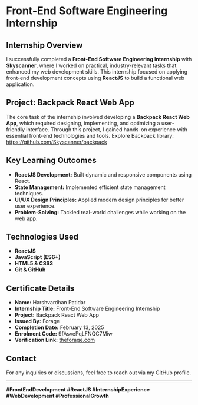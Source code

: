 # Front-End Software Engineering Internship

## Internship Overview
I successfully completed a **Front-End Software Engineering Internship** with **Skyscanner**, where I worked on practical, industry-relevant tasks that enhanced my web development skills. This internship focused on applying front-end development concepts using **ReactJS** to build a functional web application.

## Project: Backpack React Web App
The core task of the internship involved developing a **Backpack React Web App**, which required designing, implementing, and optimizing a user-friendly interface. Through this project, I gained hands-on experience with essential front-end technologies and tools.
Explore Backpack library: https://github.com/Skyscanner/backpack

## Key Learning Outcomes
- **ReactJS Development:** Built dynamic and responsive components using React.
- **State Management:** Implemented efficient state management techniques.
- **UI/UX Design Principles:** Applied modern design principles for better user experience.
- **Problem-Solving:** Tackled real-world challenges while working on the web app.

## Technologies Used
- **ReactJS**
- **JavaScript (ES6+)**
- **HTML5 & CSS3**
- **Git & GitHub**

## Certificate Details
- **Name:** Harshvardhan Patidar
- **Internship Title:** Front-End Software Engineering Internship
- **Project:** Backpack React Web App
- **Issued By:** Forage
- **Completion Date:** February 13, 2025
- **Enrolment Code:** 9fAsvePqLFNQC7Miw
- **Verification Link:** [theforage.com](http://theforage.com/)

## Contact
For any inquiries or discussions, feel free to reach out via my GitHub profile.

---

**#FrontEndDevelopment #ReactJS #InternshipExperience #WebDevelopment #ProfessionalGrowth**

